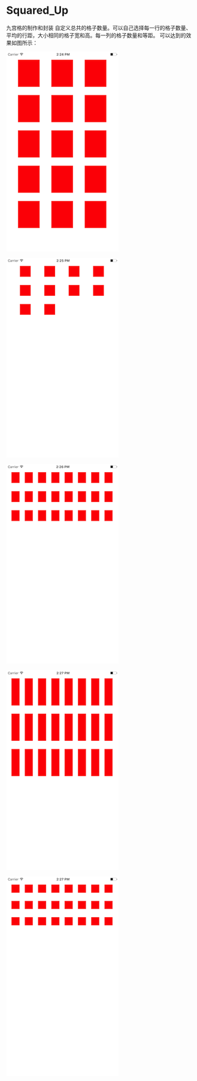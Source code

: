 # Squared_Up
九宫格的制作和封装
自定义总共的格子数量。可以自己选择每一行的格子数量、平均的行距，大小相同的格子宽和高。每一列的格子数量和等距。
可以达到的效果如图所示：

![image](https://github.com/feibaichen/Squared_Up/blob/master/image/1的副本.png)

![image](https://github.com/feibaichen/Squared_Up/blob/master/image/2的副本.png)

![image](https://github.com/feibaichen/Squared_Up/blob/master/image/3的副本.png)

![image](https://github.com/feibaichen/Squared_Up/blob/master/image/4的副本.png)

![image](https://github.com/feibaichen/Squared_Up/blob/master/image/5的副本.png)
